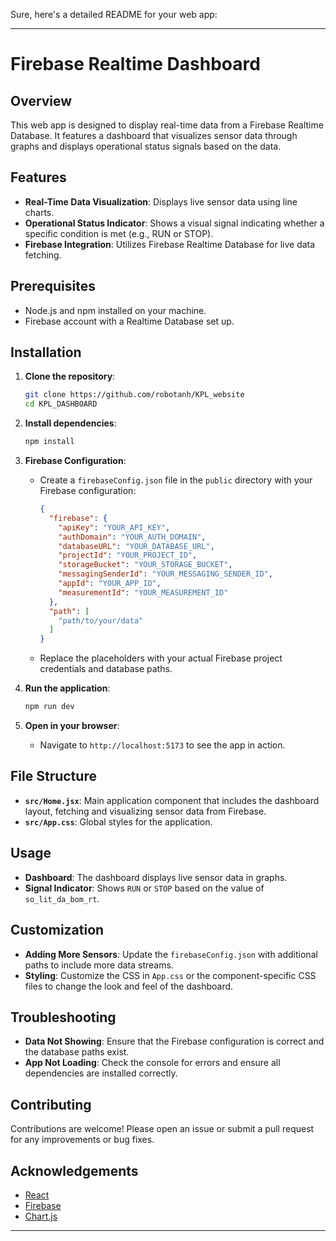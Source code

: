 Sure, here's a detailed README for your web app:

---

# Firebase Realtime Dashboard

## Overview

This web app is designed to display real-time data from a Firebase Realtime Database. It features a dashboard that visualizes sensor data through graphs and displays operational status signals based on the data.

## Features

- **Real-Time Data Visualization**: Displays live sensor data using line charts.
- **Operational Status Indicator**: Shows a visual signal indicating whether a specific condition is met (e.g., RUN or STOP).
- **Firebase Integration**: Utilizes Firebase Realtime Database for live data fetching.

## Prerequisites

- Node.js and npm installed on your machine.
- Firebase account with a Realtime Database set up.

## Installation

1. **Clone the repository**:
   ```sh
   git clone https://github.com/robotanh/KPL_website
   cd KPL_DASHBOARD
   ```

2. **Install dependencies**:
   ```sh
   npm install
   ```

3. **Firebase Configuration**:
   - Create a `firebaseConfig.json` file in the `public` directory with your Firebase configuration:
     ```json
     {
       "firebase": {
         "apiKey": "YOUR_API_KEY",
         "authDomain": "YOUR_AUTH_DOMAIN",
         "databaseURL": "YOUR_DATABASE_URL",
         "projectId": "YOUR_PROJECT_ID",
         "storageBucket": "YOUR_STORAGE_BUCKET",
         "messagingSenderId": "YOUR_MESSAGING_SENDER_ID",
         "appId": "YOUR_APP_ID",
         "measurementId": "YOUR_MEASUREMENT_ID"
       },
       "path": [
         "path/to/your/data"
       ]
     }
     ```
   - Replace the placeholders with your actual Firebase project credentials and database paths.

4. **Run the application**:
   ```sh
   npm run dev
   ```

5. **Open in your browser**:
   - Navigate to `http://localhost:5173` to see the app in action.

## File Structure

- **`src/Home.jsx`**: Main application component that includes the dashboard layout, fetching and visualizing sensor data from Firebase.
- **`src/App.css`**: Global styles for the application.

## Usage

- **Dashboard**: The dashboard displays live sensor data in graphs.
- **Signal Indicator**: Shows `RUN` or `STOP` based on the value of `so_lit_da_bom_rt`.

## Customization

- **Adding More Sensors**: Update the `firebaseConfig.json` with additional paths to include more data streams.
- **Styling**: Customize the CSS in `App.css` or the component-specific CSS files to change the look and feel of the dashboard.

## Troubleshooting

- **Data Not Showing**: Ensure that the Firebase configuration is correct and the database paths exist.
- **App Not Loading**: Check the console for errors and ensure all dependencies are installed correctly.



## Contributing

Contributions are welcome! Please open an issue or submit a pull request for any improvements or bug fixes.

## Acknowledgements

- [React](https://reactjs.org/)
- [Firebase](https://firebase.google.com/)
- [Chart.js](https://www.chartjs.org/)

---

